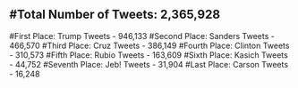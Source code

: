 #Total Number of Tweets: 2,365,928 
---
#First Place: Trump Tweets - 946,133
#Second Place: Sanders Tweets - 466,570
#Third Place: Cruz Tweets - 386,149
#Fourth Place: Clinton Tweets - 310,573
#Fifth Place: Rubio Tweets - 163,609
#Sixth Place: Kasich Tweets - 44,752
#Seventh Place: Jeb! Tweets - 31,904
#Last Place: Carson Tweets - 16,248
